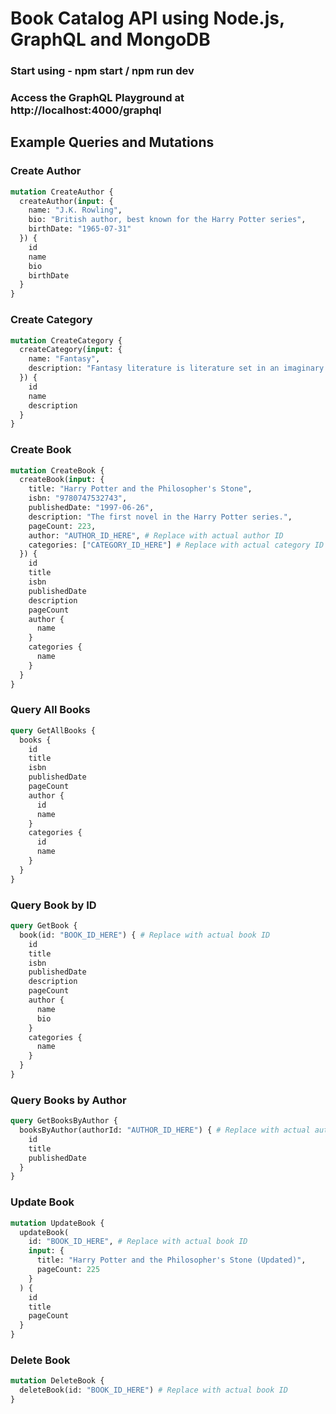 # Book Catalog API using Node.js, GraphQL and MongoDB

### Start using - npm start / npm run dev

### Access the GraphQL Playground at http://localhost:4000/graphql

## Example Queries and Mutations

### Create Author
```graphql
mutation CreateAuthor {
  createAuthor(input: {
    name: "J.K. Rowling",
    bio: "British author, best known for the Harry Potter series",
    birthDate: "1965-07-31"
  }) {
    id
    name
    bio
    birthDate
  }
}
```
### Create Category
```graphql
mutation CreateCategory {
  createCategory(input: {
    name: "Fantasy",
    description: "Fantasy literature is literature set in an imaginary universe, often but not always without any locations, events, or people from the real world."
  }) {
    id
    name
    description
  }
}
```
### Create Book
```graphql
mutation CreateBook {
  createBook(input: {
    title: "Harry Potter and the Philosopher's Stone",
    isbn: "9780747532743",
    publishedDate: "1997-06-26",
    description: "The first novel in the Harry Potter series.",
    pageCount: 223,
    author: "AUTHOR_ID_HERE", # Replace with actual author ID
    categories: ["CATEGORY_ID_HERE"] # Replace with actual category ID
  }) {
    id
    title
    isbn
    publishedDate
    description
    pageCount
    author {
      name
    }
    categories {
      name
    }
  }
}
```

### Query All Books
```graphql
query GetAllBooks {
  books {
    id
    title
    isbn
    publishedDate
    pageCount
    author {
      id
      name
    }
    categories {
      id
      name
    }
  }
}
```

### Query Book by ID
```graphql
query GetBook {
  book(id: "BOOK_ID_HERE") { # Replace with actual book ID
    id
    title
    isbn
    publishedDate
    description
    pageCount
    author {
      name
      bio
    }
    categories {
      name
    }
  }
}
```

### Query Books by Author
```graphql
query GetBooksByAuthor {
  booksByAuthor(authorId: "AUTHOR_ID_HERE") { # Replace with actual author ID
    id
    title
    publishedDate
  }
}
```

### Update Book
```graphql
mutation UpdateBook {
  updateBook(
    id: "BOOK_ID_HERE", # Replace with actual book ID
    input: {
      title: "Harry Potter and the Philosopher's Stone (Updated)",
      pageCount: 225
    }
  ) {
    id
    title
    pageCount
  }
}
```

### Delete Book
```graphql
mutation DeleteBook {
  deleteBook(id: "BOOK_ID_HERE") # Replace with actual book ID
}
```
